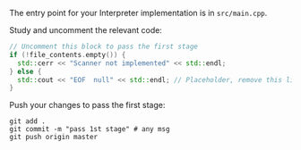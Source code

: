 The entry point for your Interpreter implementation is in `src/main.cpp`.

Study and uncomment the relevant code: 

```cpp
// Uncomment this block to pass the first stage
if (!file_contents.empty()) {
  std::cerr << "Scanner not implemented" << std::endl;
} else {
  std::cout << "EOF  null" << std::endl; // Placeholder, remove this line when implementing the scanner
}
```

Push your changes to pass the first stage:

```
git add .
git commit -m "pass 1st stage" # any msg
git push origin master
```

